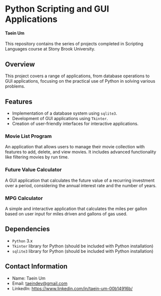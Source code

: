 # Python Scripting and GUI Applications
#### Taein Um
This repository contains the series of projects completed in Scripting Languages course at Stony Brook University.


## Overview
This project covers a range of applications, from database operations to GUI applications, focusing on the practical use of Python in solving various problems.


## Features
- Implementation of a database system using `sqlite3`.
- Development of GUI applications using `Tkinter`.
- Creation of user-friendly interfaces for interactive applications.

### Movie List Program
An application that allows users to manage their movie collection with features to add, delete, and view movies. It includes advanced functionality like filtering movies by run time.


### Future Value Calculator
A GUI application that calculates the future value of a recurring investment over a period, considering the annual interest rate and the number of years.


### MPG Calculator
A simple and interactive application that calculates the miles per gallon based on user input for miles driven and gallons of gas used.


## Dependencies
- `Python` 3.x
- `Tkinter` library for Python (should be included with Python installation)
- `sqlite3` library for Python (should be included with Python installation)


## Contact Information
- Name: Taein Um
- Email: taeindev@gmail.com
- LinkedIn: https://www.linkedin.com/in/taein-um-00b14916b/
